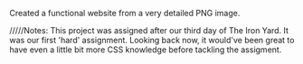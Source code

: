 Created a functional website from a very detailed PNG image.



/////Notes:
This project was assigned after our third day of The Iron Yard. It was our first 'hard' assignment. Looking back now, it would've been great to have even a little bit more CSS knowledge before tackling the assigment. 
